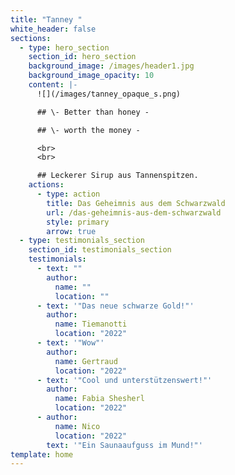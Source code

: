 ```yaml
---
title: "Tanney "
white_header: false
sections:
  - type: hero_section
    section_id: hero_section
    background_image: /images/header1.jpg
    background_image_opacity: 10
    content: |-
      ![](/images/tanney_opaque_s.png)

      ## \- Better than honey -

      ## \- worth the money -

      <br>
      <br>

      ## Leckerer Sirup aus Tannenspitzen.
    actions:
      - type: action
        title: Das Geheimnis aus dem Schwarzwald
        url: /das-geheimnis-aus-dem-schwarzwald
        style: primary
        arrow: true
  - type: testimonials_section
    section_id: testimonials_section
    testimonials:
      - text: ""
        author:
          name: ""
          location: ""
      - text: '"Das neue schwarze Gold!"'
        author:
          name: Tiemanotti
          location: "2022"
      - text: '"Wow"'
        author:
          name: Gertraud
          location: "2022"
      - text: '"Cool und unterstützenswert!"'
        author:
          name: Fabia Shesherl
          location: "2022"
      - author:
          name: Nico
          location: "2022"
        text: '"Ein Saunaaufguss im Mund!"'
template: home
---
```

